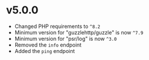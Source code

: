 # v5.0.0
- Changed PHP requirements to `^8.2`
- Minimum version for "guzzlehttp/guzzle" is now `^7.9`
- Minimum version for "psr/log" is now `^3.0`
- Removed the `info` endpoint
- Added the `ping` endpoint
